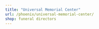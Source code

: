```yaml
---
title: "Universal Memorial Center"
url: /phoenix/universal-memorial-center/
shop: funeral directors
---
```

